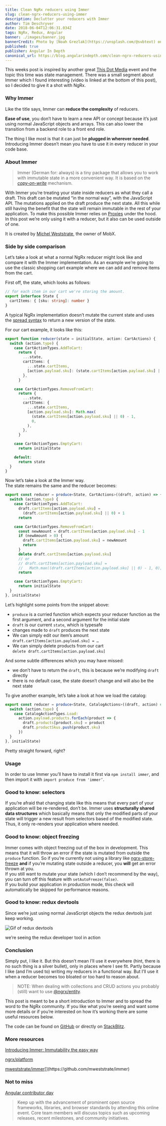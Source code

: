 ```yaml
---
title: Clean NgRx reducers using Immer
slug: clean-ngrx-reducers-using-immer
description: Declutter your reducers with Immer
author: Tim Deschryver
date: 2018-06-04T12:06:31.034Z
tags: NgRx, Redux, Angular
banner: ./images/banner.jpg
bannerCredit: Photo by [Noah Grezlak](https://unsplash.com/@svbtext) on [Unsplash](https://unsplash.com)
published: true
publisher: Angular In Depth
canonical_url: https://blog.angularindepth.com/clean-ngrx-reducers-using-immer-7fe4a0d43508
---
```


This weeks post is inspired by another great [This Dot Media](https://www.thisdot.co/) event and the topic this time was state management. There was a small segment about Immer which I found interesting (video is linked at the bottom of this post), so I decided to give it a shot with NgRx.

### Why Immer

Like the title says, Immer can **reduce the complexity** of reducers.

**Ease of use**, you don’t have to learn a new API or concept because it’s just using normal JavaScript objects and arrays. This can also lower the transition from a backend role to a front end role.

The thing I like most is that it can just be **plugged in wherever needed**. Introducing Immer doesn’t mean you have to use it in every reducer in your code base.

### About Immer

> Immer (German for: always) is a tiny package that allows you to work with immutable state in a more convenient way. It is based on the [_copy-on-write_](https://en.wikipedia.org/wiki/Copy-on-write) mechanism.

With Immer you’re treating your state inside reducers as what they call a draft. This draft can be mutated “in the normal way”, with the JavaScript API. The mutations applied on the draft produce the next state. All this while still having the benefit that the state will remain immutable in the rest of your application. To make this possible Immer relies on [Proxies](https://developer.mozilla.org/en-US/docs/Web/JavaScript/Reference/Global_Objects/Proxy) under the hood.  
In this post we’re only using it with a reducer, but it also can be used outside of one.

It is created by [Michel Weststrate](https://twitter.com/mweststrate), the owner of MobX.

### Side by side comparison

Let’s take a look at what a normal NgRx reducer might look like and compare it with the Immer implementation. As an example we’re going to use the classic shopping cart example where we can add and remove items from the cart.

First off, the state, which looks as follows:

```ts
// for each item in our cart we're storing the amount.
export interface State {
  cartItems: { [sku: string]: number }
}
```

A typical NgRx implementation doesn’t mutate the current state and uses the [spread syntax](https://developer.mozilla.org/en-US/docs/Web/JavaScript/Reference/Operators/Spread_syntax) to return a new version of the state.

For our cart example, it looks like this:

```ts
export function reducer(state = initialState, action: CartActions) {
  switch (action.type) {
    case CartActionTypes.AddToCart:
      return {
        ...state,
        cartItems: {
          ...state.cartItems,
          [action.payload.sku]: (state.cartItems[action.payload.sku] || 0) + 1,
        },
      }

    case CartActionTypes.RemoveFromCart:
      return {
        ...state,
        cartItems: {
          ...state.cartItems,
          [action.payload.sku]: Math.max(
            (state.cartItems[action.payload.sku] || 0) - 1,
            0,
          ),
        },
      }

    case CartActionTypes.EmptyCart:
      return initialState

    default:
      return state
  }
}
```

Now let’s take a look at the Immer way.  
The state remains the same and the reducer becomes:

```ts
export const reducer = produce<State, CartActions>((draft, action) => {
  switch (action.type) {
    case CartActionTypes.AddToCart:
      draft.cartItems[action.payload.sku] =
        (draft.cartItems[action.payload.sku] || 0) + 1
      return

    case CartActionTypes.RemoveFromCart:
      const newAmount = draft.cartItems[action.payload.sku] - 1
      if (newAmount > 0) {
        draft.cartItems[action.payload.sku] = newAmount
        return
      }
      delete draft.cartItems[action.payload.sku]
      // or
      // draft.cartItems[action.payload.sku] =
      //   Math.max((draft.cartItems[action.payload.sku] || 0) - 1, 0);
      return

    case CartActionTypes.EmptyCart:
      return initialState
  }
}, initialState)
```

Let’s highlight some points from the snippet above:

- `produce` is a curried function which expects your reducer function as the first argument, and a second argument for the initial state
- `draft` is our current `state`, which is typesafe
- changes made to `draft` produces the next state
- We can simply edit our item’s amount `draft.cartItems[action.payload.sku] = …`
- We can simply delete products from our cart  
   `delete draft.cartItems[action.payload.sku]`

And some subtle differences which you may have missed:

- we don’t have to return the `draft`, this is because we’re modifying `draft` directly
- there is no default case, the state doesn’t change and will also be the next state

To give another example, let’s take a look at how we load the catalog:

```ts
export const reducer = produce<State, CatalogActions>((draft, action) => {
  switch (action.type) {
    case CatalogActionTypes.Load:
      action.payload.products.forEach(product => {
        draft.products[product.sku] = product
        draft.productSkus.push(product.sku)
      })
  }
}, initialState)
```

Pretty straight forward, right?

### Usage

In order to use Immer you’ll have to install it first via `npm install immer`, and then import it with `import produce from 'immer’`.

### Good to know: selectors

If you’re afraid that changing state like this means that every part of your application will be re-rendered, don’t be. Immer uses **structurally shared data structures** which basically means that only the modified parts of your state will trigger a new result from selectors based of the modified state. Thus, it only re-renders your application where needed.

### Good to know: object freezing

Immer comes with object freezing out of the box in development. This means that it will throw an error if the state is mutated from outside the `produce` function. So if you’re currently not using a library like [ngrx-store-freeze](https://github.com/brandonroberts/ngrx-store-freeze) **and** if you’re mutating state outside a reducer, you **will** get an error thrown at you.  
If you still want to mutate your state (which I don’t recommend by the way), you can turn off this feature with `setAutoFreeze(false)`.  
If you build your application in production mode, this check will automatically be skipped for performance reasons.

### Good to know: redux devtools

Since we’re just using normal JavaScript objects the redux devtools just keep working.

![Gif of redux devtools](./images/redux-devtools.gif)

we’re seeing the redux developer tool in action

### Conclusion

Simply put, I like it. But this doesn’t mean I’ll use it everywhere (hint, there is no such thing is a silver bullet), only in places where I see fit. Partly because I like (and I’m used to) writing my reducers in a functional way. But I’ll use it when a reducer becomes too bloated or too hard to reason about.

> NOTE: When dealing with collections and CRUD actions you probably (still) want to use [@ngrx/entity](https://github.com/ngrx/platform/tree/master/docs/entity).

This post is meant to be a short introduction to Immer and to spread the word to the NgRx community. If you like what you’re seeing and want some more details or if you’re interested on how it’s working there are some useful resources below.

The code can be found on [GitHub](https://github.com/timdeschryver/ngrx-immer) or directly on [StackBlitz](https://stackblitz.com/github/timdeschryver/ngrx-immer).

### More resources

[Introducing Immer: Immutability the easy way](https://hackernoon.com/introducing-immer-immutability-the-easy-way-9d73d8f71cb3)

[ngrx/platform](https://github.com/ngrx/platform)

[mweststrate/immer](https://github.com/mweststrate/immer 'https://github.com/mweststrate/immer')[](https://github.com/mweststrate/immer)

### Not to miss

[Angular contributor day](https://www.youtube.com/watch?v=2u-dtwQhffk)

> Keep up with the advancement of prominent open source frameworks, libraries, and browser standards by attending this online event. Core team members will discuss topics such as upcoming releases, recent milestones, and community initiatives.
